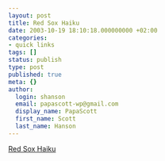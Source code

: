 ```yaml
---
layout: post
title: Red Sox Haiku
date: 2003-10-19 18:10:18.000000000 +02:00
categories:
- quick links
tags: []
status: publish
type: post
published: true
meta: {}
author:
  login: shanson
  email: papascott-wp@gmail.com
  display_name: PapaScott
  first_name: Scott
  last_name: Hanson
---
```

<p><a title="Going, going, gone / In the 11th inning / Winter has begun" href="http://redsoxhaiku.com/">Red Sox Haiku</a></p>
